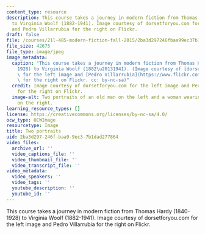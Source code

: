 ```yaml
---
content_type: resource
description: This course takes a journey in modern fiction from Thomas Hardy (1840-1928)
  to Virginia Woolf (1882-1941). Image courtesy of dorsetforyou.com for the left image
  and Pedro Villarrubia for the right on Flickr.
draft: false
file: /courses/21l-485-modern-fiction-fall-2015/2ba3d297246fbaa99ec37b1dad277864_21l-485f15.jpg
file_size: 42675
file_type: image/jpeg
image_metadata:
  caption: "This course takes a journey in modern fiction from Thomas Hardy (1840\u2013\
    1928) to Virginia Woolf (1882\u20131941). (Image courtesy of [dorsetforyou.com](https://www.flickr.com/photos/dorsetforyou/6875967741)\
    \ for the left image and [Pedro Villarrubia](https://www.flickr.com/photos/pvillarrubia/)\
    \ for the right on Flickr. cc: by-nc-sa)"
  credit: Image courtesy of dorsetforyou.com for the left image and Pedro Villarrubia
    for the right on Flickr.
  image-alt: Two portraits of an old man on the left and a woman wearing a hair bun
    on the right.
learning_resource_types: []
license: https://creativecommons.org/licenses/by-nc-sa/4.0/
ocw_type: OCWImage
resourcetype: Image
title: Two portraits
uid: 2ba3d297-246f-baa9-9ec3-7b1dad277864
video_files:
  archive_url: ''
  video_captions_file: ''
  video_thumbnail_file: ''
  video_transcript_file: ''
video_metadata:
  video_speakers: ''
  video_tags: ''
  youtube_description: ''
  youtube_id: ''
---
```

This course takes a journey in modern fiction from Thomas Hardy (1840-1928) to Virginia Woolf (1882-1941). Image courtesy of dorsetforyou.com for the left image and Pedro Villarrubia for the right on Flickr.